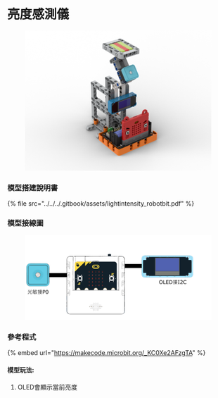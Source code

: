 # 亮度感測儀

<figure><img src="../../../.gitbook/assets/lightintensity_robotbit.png" alt=""><figcaption></figcaption></figure>

### 模型搭建說明書

{% file src="../../../.gitbook/assets/lightintensity_robotbit.pdf" %}

### 模型接線圖

<figure><img src="../../../.gitbook/assets/lightintensitywiring.png" alt=""><figcaption></figcaption></figure>

### 參考程式

{% embed url="https://makecode.microbit.org/_KC0Xe2AFzgTA" %}

#### 模型玩法:

1. OLED會顯示當前亮度

